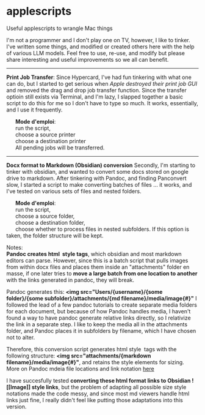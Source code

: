 # applescripts
Useful applescripts to wrangle Mac things

I'm not a programmer and I don't play one on TV, however, I like to tinker. I've written some things, and modified or created others here with the help of various LLM models. Feel free to use, re-use, and modify but please share interesting and useful improvements so we all can benefit.

---

**Print Job Transfer**: 
Since Hypercard, I've had fun tinkering with what one can do, but I started to get serious when _Apple destroyed their print job GUI_ and removed the drag and drop job transfer function. Since the transfer optioin still exists via Terminal, and I'm lazy, I slapped together a basic script to do this for me so I don't have to type so much. It works, essentially, and I use it frequently. 

      **Mode d'emploi**:   
      run the script,   
      choose a source printer  
      choose a destination printer  
      All pending jobs will be transferred.
  
---

**Docx format to Markdown (Obsidian) conversion**
Secondly, I'm starting to tinker with obsidian, and wanted to convert some docs stored on google drive to markdown. After tinkering with Pandoc, and finding Panconvert slow, I started a script to make converting batches of files ... it works, and I've tested on various sets of files and nested folders. 

      **Mode d'emploi**:   
      run the script,   
      choose a source folder,   
      choose a destination folder,   
      choose whether to process files in nested subfolders. If this option is taken, the folder structure will be kept.

Notes:  
**Pandoc creates html <img> style tags**, which obsidian and most markdown editors can parse. 
However, since this is a batch script that pulls images from within docx files and places them inside an "attachments" folder en masse, if one later tries to **move a large batch from one location to another** with the links generated in pandoc, they will break.

Pandoc generates this:
**<img src="Users/{username}/{some folder}/{some subfolder}/attachments/{md filename}/media/image{#}"** I followed the lead of a few pandoc tutorials to create separate media folders for each document, but because of how Pandoc handles media, I haven't found a way to have pandoc generate relative links directly, so I relativize the link in a separate step. I like to keep the media all in the attachments folder, and Pandoc places it in subfolders by filename, which I have chosen not to alter.

Therefore, this conversion script generates html style <img> tags with the following structure:
**<img src="attachments/{markdown filename}/media/image{#}"**, and retains the style elements for sizing.  
More on Pandoc mdeia file locations and link notation [here](https://github.com/jgm/pandoc/issues/1986)

I have succesfully tested **converting these html format links to Obsidian ![[Image]] style links**, but the problem of adapting all possible size style notations made the code messy, and since most md viewers handle html links just fine, I really didn't feel like putting those adaptations into this version. 
